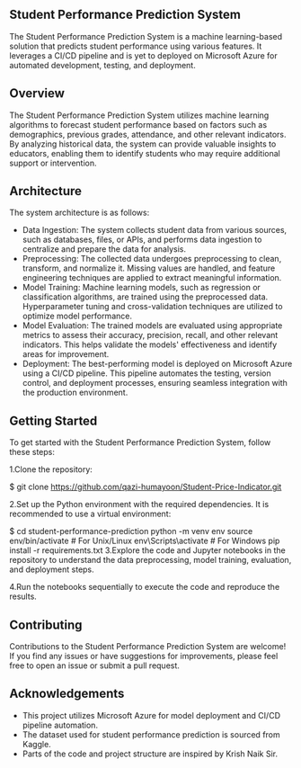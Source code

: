 ## Student Performance Prediction System
The Student Performance Prediction System is a machine learning-based solution that predicts student performance using various features. It leverages a CI/CD pipeline and is yet to deployed on Microsoft Azure for automated development, testing, and deployment.

## Overview
The Student Performance Prediction System utilizes machine learning algorithms to forecast student performance based on factors such as demographics, previous grades, attendance, and other relevant indicators. By analyzing historical data, the system can provide valuable insights to educators, enabling them to identify students who may require additional support or intervention.

## Architecture
The system architecture is as follows:

* Data Ingestion: The system collects student data from various sources, such as databases, files, or APIs, and performs data ingestion to centralize and prepare the data for analysis.
* Preprocessing: The collected data undergoes preprocessing to clean, transform, and normalize it. Missing values are handled, and feature engineering techniques are applied to extract meaningful information.
* Model Training: Machine learning models, such as regression or classification algorithms, are trained using the preprocessed data. Hyperparameter tuning and cross-validation techniques are utilized to optimize model performance.
* Model Evaluation: The trained models are evaluated using appropriate metrics to assess their accuracy, precision, recall, and other relevant indicators. This helps validate the models' effectiveness and identify areas for improvement.
* Deployment: The best-performing model is deployed on Microsoft Azure using a CI/CD pipeline. This pipeline automates the testing, version control, and deployment processes, ensuring seamless integration with the production environment.
## Getting Started
To get started with the Student Performance Prediction System, follow these steps:

1.Clone the repository:

$ git clone https://github.com/qazi-humayoon/Student-Price-Indicator.git

2.Set up the Python environment with the required dependencies. It is recommended to use a virtual environment:

$ cd student-performance-prediction
python -m venv env
source env/bin/activate  # For Unix/Linux
env\Scripts\activate  # For Windows
pip install -r requirements.txt
3.Explore the code and Jupyter notebooks in the repository to understand the data preprocessing, model training, evaluation, and deployment steps.

4.Run the notebooks sequentially to execute the code and reproduce the results.

## Contributing
Contributions to the Student Performance Prediction System are welcome! If you find any issues or have suggestions for improvements, please feel free to open an issue or submit a pull request.

## Acknowledgements
* This project utilizes Microsoft Azure for model deployment and CI/CD pipeline automation.
* The dataset used for student performance prediction is sourced from Kaggle.
* Parts of the code and project structure are inspired by Krish Naik Sir.